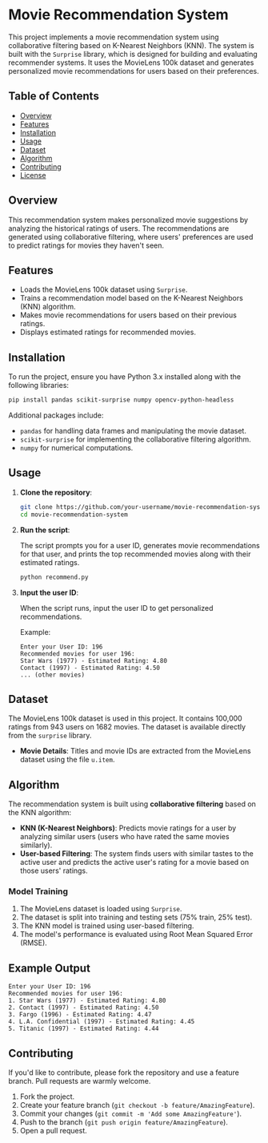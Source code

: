 # Movie Recommendation System

This project implements a movie recommendation system using collaborative filtering based on K-Nearest Neighbors (KNN). The system is built with the `Surprise` library, which is designed for building and evaluating recommender systems. It uses the MovieLens 100k dataset and generates personalized movie recommendations for users based on their preferences.

## Table of Contents
- [Overview](#overview)
- [Features](#features)
- [Installation](#installation)
- [Usage](#usage)
- [Dataset](#dataset)
- [Algorithm](#algorithm)
- [Contributing](#contributing)
- [License](#license)

## Overview

This recommendation system makes personalized movie suggestions by analyzing the historical ratings of users. The recommendations are generated using collaborative filtering, where users' preferences are used to predict ratings for movies they haven't seen.

## Features

- Loads the MovieLens 100k dataset using `Surprise`.
- Trains a recommendation model based on the K-Nearest Neighbors (KNN) algorithm.
- Makes movie recommendations for users based on their previous ratings.
- Displays estimated ratings for recommended movies.

## Installation

To run the project, ensure you have Python 3.x installed along with the following libraries:

```bash
pip install pandas scikit-surprise numpy opencv-python-headless
```

Additional packages include:
- `pandas` for handling data frames and manipulating the movie dataset.
- `scikit-surprise` for implementing the collaborative filtering algorithm.
- `numpy` for numerical computations.

## Usage

1. **Clone the repository**:

   ```bash
   git clone https://github.com/your-username/movie-recommendation-system.git
   cd movie-recommendation-system
   ```

2. **Run the script**:

   The script prompts you for a user ID, generates movie recommendations for that user, and prints the top recommended movies along with their estimated ratings.

   ```bash
   python recommend.py
   ```

3. **Input the user ID**:

   When the script runs, input the user ID to get personalized recommendations.

   Example:

   ```
   Enter your User ID: 196
   Recommended movies for user 196:
   Star Wars (1977) - Estimated Rating: 4.80
   Contact (1997) - Estimated Rating: 4.50
   ... (other movies)
   ```

## Dataset

The MovieLens 100k dataset is used in this project. It contains 100,000 ratings from 943 users on 1682 movies. The dataset is available directly from the `surprise` library.

- **Movie Details**: Titles and movie IDs are extracted from the MovieLens dataset using the file `u.item`.

## Algorithm

The recommendation system is built using **collaborative filtering** based on the KNN algorithm:

- **KNN (K-Nearest Neighbors)**: Predicts movie ratings for a user by analyzing similar users (users who have rated the same movies similarly).
- **User-based Filtering**: The system finds users with similar tastes to the active user and predicts the active user's rating for a movie based on those users' ratings.

### Model Training

1. The MovieLens dataset is loaded using `Surprise`.
2. The dataset is split into training and testing sets (75% train, 25% test).
3. The KNN model is trained using user-based filtering.
4. The model's performance is evaluated using Root Mean Squared Error (RMSE).

## Example Output

```
Enter your User ID: 196
Recommended movies for user 196:
1. Star Wars (1977) - Estimated Rating: 4.80
2. Contact (1997) - Estimated Rating: 4.50
3. Fargo (1996) - Estimated Rating: 4.47
4. L.A. Confidential (1997) - Estimated Rating: 4.45
5. Titanic (1997) - Estimated Rating: 4.44
```

## Contributing

If you'd like to contribute, please fork the repository and use a feature branch. Pull requests are warmly welcome.

1. Fork the project.
2. Create your feature branch (`git checkout -b feature/AmazingFeature`).
3. Commit your changes (`git commit -m 'Add some AmazingFeature'`).
4. Push to the branch (`git push origin feature/AmazingFeature`).
5. Open a pull request.
